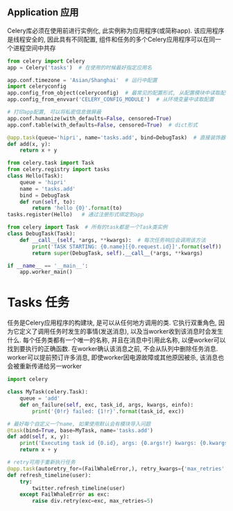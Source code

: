 ## Application 应用
Celery库必须在使用前进行实例化, 此实例称为应用程序(或简称app). 该应用程序是线程安全的, 因此具有不同配置, 组件和任务的多个Celery应用程序可以在同一个进程空间中共存
``` python
from celery import Celery
app = Celery('tasks')  # 在使用的时候最好指定应用名

app.conf.timezone = 'Asian/Shanghai'  # 运行中配置
import celeryconfig 
app.config_from_object(celeryconfig)  # 最常见的配置形式, 从配置模块中读取配置
app.config_from_envvar('CELERY_CONFIG_MODULE')  # 从环境变量中读取配置

# 打印app配置, 可以将私密信息做屏蔽
app.conf.humanize(with_defaults=False, censored=True)
app.conf.table(with_defaults=False, censored=True)  # dict形式

@app.task(queue='hipri', name='tasks.add', bind=DebugTask)  # 直接装饰器上绑定任务
def add(x, y): 
    return x + y

from celery.task import Task
from celery.registry import tasks
class Hello(Task):
    queue = 'hipri'
    name = 'tasks.add'
    bind = DebugTask
    def run(self, to):
        return 'hello {0}'.format(to)
tasks.register(Hello)   # 通过注册形式绑定到app

from celery import Task  # 所有的task都是一个Task类实例
class DebugTask(Task):
    def __call__(self, *args, **kwargs):  # 每次任务响应会调用该方法
        print('TASK STARTING: {0.name}[{0.request.id}]'.format(self))
        return super(DebugTask, self).__call__(*args, **kwargs)

if __name__ == '__main__':
    app.worker_main()
```

# Tasks 任务
任务是Celery应用程序的构建块, 是可以从任何地方调用的类. 它执行双重角色, 因为它定义了调用任务时发生的事情(发送消息), 以及当worker收到该消息时会发生什么.
每个任务类都有一个唯一的名称, 并且在消息中引用此名称, 以便worker可以找到要执行的正确函数. 
在worker确认该消息之前, 不会从队列中删除任务消息. worker可以提前预订许多消息, 即使worker因电源故障或其他原因被杀, 该消息也会被重新传递给另一worker
``` python
import celery

class MyTask(celery.Task):
    queue = 'add'
    def on_failure(self, exc, task_id, args, kwargs, einfo):
        print('{0!r} failed: {1!r}'.format(task_id, exc))

# 最好每个自定义一个name, 如果使用默认会有模块导入问题
@task(bind=True, base=MyTask, name='tasks.add')
def add(self, x, y):
    print('Executing task id {0.id}, args: {0.args!r} kwargs: {0.kwargs!r}'.format(self.request))
    return x + y

# retry可用于重新执行任务
@app.task(autoretry_for=(FailWhaleError,), retry_kwargs={'max_retries': 5})
def refresh_timeline(user):
    try:
        twitter.refresh_timeline(user)
    except FailWhaleError as exc:
        raise div.retry(exc=exc, max_retries=5)
```

